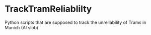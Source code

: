 # TrackTramReliablilty
Python scripts that  are supposed to track the unreliability of Trams in Munich (AI slob)
